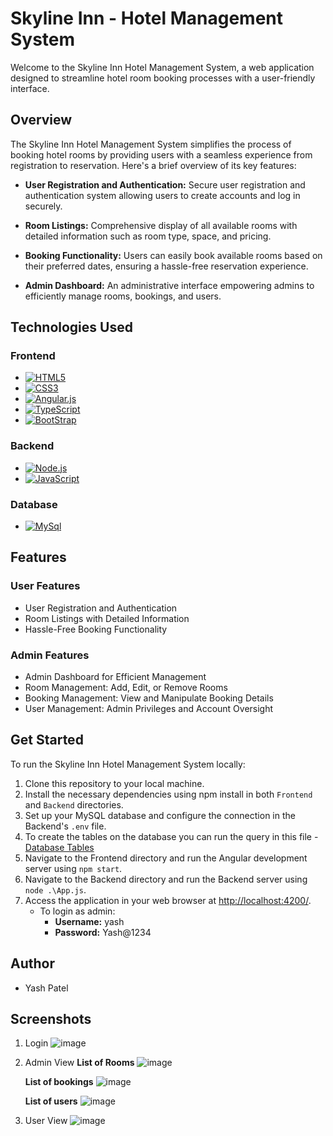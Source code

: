 # Skyline Inn - Hotel Management System

Welcome to the Skyline Inn Hotel Management System, a web application designed to streamline hotel room booking processes with a user-friendly interface.

## Overview

The Skyline Inn Hotel Management System simplifies the process of booking hotel rooms by providing users with a seamless experience from registration to reservation. Here's a brief overview of its key features:

- **User Registration and Authentication:** Secure user registration and authentication system allowing users to create accounts and log in securely.
  
- **Room Listings:** Comprehensive display of all available rooms with detailed information such as room type, space, and pricing.
  
- **Booking Functionality:** Users can easily book available rooms based on their preferred dates, ensuring a hassle-free reservation experience.
  
- **Admin Dashboard:** An administrative interface empowering admins to efficiently manage rooms, bookings, and users.
  
## Technologies Used

### Frontend
- [![HTML5][HTML5-sheild]][HTML5-url]
- [![CSS3][CSS3-sheild]][CSS3-url]
- [![Angular.js][AngularJs-sheild]][AngularJs-url]
- [![TypeScript][TypeScript-sheild]][TypeScript-url]
- [![BootStrap][Bootstrap-sheild]][Bootstrap-url]

### Backend
- [![Node.js][NodeJs-sheild]][NodeJs-url]
- [![JavaScript][JavaScript-sheild]][JavaScript-url]

### Database
- [![MySql][MySql-sheild]][MySql-url]

## Features

### User Features
- User Registration and Authentication
- Room Listings with Detailed Information
- Hassle-Free Booking Functionality

### Admin Features
- Admin Dashboard for Efficient Management
- Room Management: Add, Edit, or Remove Rooms
- Booking Management: View and Manipulate Booking Details
- User Management: Admin Privileges and Account Oversight

## Get Started

To run the Skyline Inn Hotel Management System locally:

1. Clone this repository to your local machine.
2. Install the necessary dependencies using npm install in both `Frontend` and `Backend` directories.
3. Set up your MySQL database and configure the connection in the Backend's `.env` file.
4. To create the tables on the database you can run the query in this file - [Database Tables](https://github.com/yashpatel05/Skyline-Inn-Hotel-Management-System/blob/main/hotel_booking_system.sql)
5. Navigate to the Frontend directory and run the Angular development server using `npm start`.
6. Navigate to the Backend directory and run the Backend server using `node .\App.js`.
7. Access the application in your web browser at [http://localhost:4200/](http://localhost:4200/).
   - To login as admin:
      - **Username:** yash
      - **Password:** Yash@1234

## Author

- Yash Patel

## Screenshots

1. Login
   ![image](https://github.com/yashpatel05/Skyline-Inn-Hotel-Management-System/assets/43314539/04e4cd4c-5249-4cc5-bde4-a17c5f45d19a)

2. Admin View
   **List of Rooms**
   ![image](https://github.com/yashpatel05/Skyline-Inn-Hotel-Management-System/assets/43314539/78e0e13a-57b1-473f-a0c6-9abcc55eaf1a)

   **List of bookings**
   ![image](https://github.com/yashpatel05/Skyline-Inn-Hotel-Management-System/assets/43314539/22545a89-0519-4857-b70c-9db6d611d2ae)

   **List of users**
   ![image](https://github.com/yashpatel05/Skyline-Inn-Hotel-Management-System/assets/43314539/ddd34c51-17de-4547-9111-a291567f3288)

3. User View
   ![image](https://github.com/yashpatel05/Skyline-Inn-Hotel-Management-System/assets/43314539/f40aa2f5-163d-445a-b7e6-231082b428f2)

<!-- Links & Logos -->
[HTML5-sheild]: https://img.shields.io/badge/HTML5-E34F26?style=for-the-badge&logo=html5&logoColor=%23fff
[HTML5-url]: https://en.wikipedia.org/wiki/HTML5
[CSS3-sheild]: https://img.shields.io/badge/CSS3-1572B6?style=for-the-badge&logo=CSS3
[CSS3-url]: https://css3.com/
[JavaScript-sheild]: https://img.shields.io/badge/Javascript-F7DF1E?style=for-the-badge&logo=javascript&logoColor=%23fff
[JavaScript-url]: https://www.javascript.com/
[NodeJs-sheild]: https://img.shields.io/badge/Node.js-339933?style=for-the-badge&logo=nodedotjs&logoColor=%23fff
[NodeJs-url]: https://nodejs.org/en
[TypeScript-sheild]: https://img.shields.io/badge/TypeScript-3178c6?style=for-the-badge&logo=typescript&logoColor=fff
[TypeScript-url]: https://www.typescriptlang.org/
[AngularJs-sheild]: https://img.shields.io/badge/angular-dd0031?style=for-the-badge&logo=angular&logoColor=fff
[AngularJs-url]: https://angular.io/
[MySql-sheild]: https://img.shields.io/badge/MySQL-f29111?style=for-the-badge&logo=mysql&logoColor=fff
[MySql-url]: https://www.mysql.com/
[Bootstrap-sheild]: https://img.shields.io/badge/Bootstrap-6d2cf1?style=for-the-badge&logo=Bootstrap&logoColor=fff
[Bootstrap-url]: https://getbootstrap.com/
